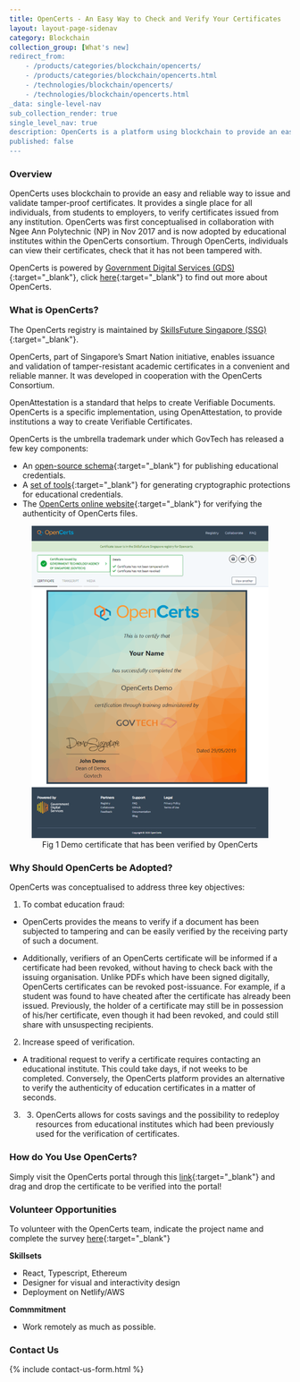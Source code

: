 ```yaml
---
title: OpenCerts - An Easy Way to Check and Verify Your Certificates
layout: layout-page-sidenav
category: Blockchain
collection_group: [What's new]
redirect_from:
    - /products/categories/blockchain/opencerts/
    - /products/categories/blockchain/opencerts.html
    - /technologies/blockchain/opencerts/
    - /technologies/blockchain/opencerts.html
_data: single-level-nav
sub_collection_render: true
single_level_nav: true
description: OpenCerts is a platform using blockchain to provide an easy and reliable way to issue and validate tamper-proof certificates.
published: false
---
```


### Overview

OpenCerts uses blockchain to provide an easy and reliable way to issue and validate tamper-proof certificates. It provides a single place for all individuals, from students to employers, to verify certificates issued from any institution. OpenCerts was first conceptualised in collaboration with Ngee Ann Polytechnic (NP) in Nov 2017 and is now adopted by educational institutes within the OpenCerts consortium. Through OpenCerts, individuals can view their certificates, check that it has not been tampered with.

OpenCerts is powered by [Government Digital Services (GDS)](https://hive.tech.gov.sg/){:target="\_blank"}, click [here](https://www.opencerts.io/){:target="\_blank"} to find out more about OpenCerts.

### What is OpenCerts?

The OpenCerts registry is maintained by [SkillsFuture Singapore (SSG)](https://www.skillsfuture.gov.sg/){:target="\_blank"}.

OpenCerts, part of Singapore’s Smart Nation initiative, enables issuance and validation of tamper-resistant academic certificates in a convenient and reliable manner. It was developed in cooperation with the OpenCerts Consortium.

OpenAttestation is a standard that helps to create Verifiable Documents. OpenCerts is a specific implementation, using OpenAttestation, to provide institutions a way to create Verifiable Certificates.

OpenCerts is the umbrella trademark under which GovTech has released a few key components:

- An [open-source schema](https://github.com/OpenCerts/open-certificate){:target="\_blank"} for publishing educational credentials.
- A [set of tools](https://github.com/Open-Attestation/open-attestation-cli){:target="\_blank"} for generating cryptographic protections for educational credentials.
- The [OpenCerts online website](https://www.opencerts.io/){:target="\_blank"} for verifying the authenticity of OpenCerts files.

<figure style="text-align: center">
  <img
    src="/assets/img/products/Fig 1 Demo certificate that has been verified by OpenCerts.png"
    alt="Fig 1 Demo certificate that has been verified by OpenCerts"
  />
  <figcaption>Fig 1 Demo certificate that has been verified by OpenCerts</figcaption>
</figure>

### Why Should OpenCerts be Adopted?

OpenCerts was conceptualised to address three key objectives:

1. To combat education fraud:

- OpenCerts provides the means to verify if a document has been subjected to tampering and can be easily verified by the receiving party of such a document.

- Additionally, verifiers of an OpenCerts certificate will be informed if a certificate had been revoked, without having to check back with the issuing organisation. Unlike PDFs which have been signed digitally, OpenCerts certificates can be revoked post-issuance. For example, if a student was found to have cheated after the certificate has already been issued. Previously, the holder of a certificate may still be in possession of his/her certificate, even though it had been revoked, and could still share with unsuspecting recipients.

2. Increase speed of verification.

- A traditional request to verify a certificate requires contacting an educational institute. This could take days, if not weeks to be completed. Conversely, the OpenCerts platform provides an alternative to verify the authenticity of education certificates in a matter of seconds.

3. 3. OpenCerts allows for costs savings and the possibility to redeploy resources from educational institutes which had been previously used for the verification of certificates.

### How do You Use OpenCerts?

Simply visit the OpenCerts portal through this [link](https://www.opencerts.io/){:target="\_blank"} and drag and drop the certificate to be verified into the portal!

### Volunteer Opportunities

To volunteer with the OpenCerts team, indicate the project name and complete the survey [here](https://form.gov.sg/#!/5e7bfb7b34d8b200113b78c3){:target="\_blank"}

**Skillsets**

- React, Typescript, Ethereum
- Designer for visual and interactivity design
- Deployment on Netlify/AWS

**Commmitment**

- Work remotely as much as possible.

### Contact Us

{% include contact-us-form.html %}
